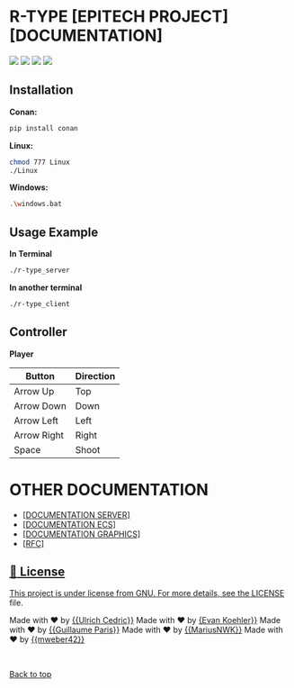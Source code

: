 # R-TYPE [EPITECH PROJECT] [DOCUMENTATION]

<a href="https://img.shields.io/badge/MADE%20WITH-SFML-brightgreen" alt="SFML">
        <img src="https://img.shields.io/badge/MADE%20WITH-SFML-brightgreen" /></a>
<a href="https://img.shields.io/badge/MADE%20WITH-C%2B%2B-ff69b4" alt="C++">
        <img src="https://img.shields.io/badge/MADE%20WITH-C%2B%2B-ff69b4" /></a>
<a href="https://img.shields.io/badge/MADE%20WITH-CONAN-blueviolet" alt="Conan">
        <img src="https://img.shields.io/badge/MADE%20WITH-CONAN-blueviolet" /></a>
<a href="https://img.shields.io/badge/MADE%20WITH-CMAKE-red" alt="Cmake">
        <img src="https://img.shields.io/badge/MADE%20WITH-CMAKE-red" /></a>


## Installation

**Conan:**
```sh
pip install conan
```

**Linux:**

```sh
chmod 777 Linux
./Linux
```

**Windows:**

```sh
.\windows.bat
```

## Usage Example

**In Terminal**

```sh
./r-type_server
```

**In another terminal**

```sh
./r-type_client
```

## Controller

**Player**

 Button        | Direction
 --------------|-------------
 Arrow Up      | Top
 Arrow Down    | Down
 Arrow Left    | Left
 Arrow Right   | Right
 Space         | Shoot



# OTHER DOCUMENTATION #
<ul>
  <li><a href="src/README.md">[DOCUMENTATION SERVER]</a</li>
  <li><a href="src/server/ecs/README.md">[DOCUMENTATION ECS]</a</li>
  <li><a href="src/client/README.md">[DOCUMENTATION GRAPHICS]</a</li>
  <li><a href="doc/RFC_0418.txt">[RFC]</a</li>
</ul>

## :memo: License ##

This project is under license from GNU. For more details, see the [LICENSE](LICENSE) file.


Made with :heart: by <a href="https://github.com/{{UlrichCedric}" target="_blank">{{Ulrich Cedric}}</a>
Made with :heart: by <a href="https://github.com/{{EvanKoe}" target="_blank">{Evan Koehler}}</a>
Made with :heart: by <a href="https://github.com/{guillaume-paris}" target="_blank">{{Guillaume Paris}}</a>
Made with :heart: by <a href="https://github.com/{MariusNWK}" target="_blank">{{MariusNWK}}</a>
Made with :heart: by <a href="https://github.com/{mweber42}" target="_blank">{{mweber42}}</a>
          
&#xa0;

<a href="#top">Back to top</a>
